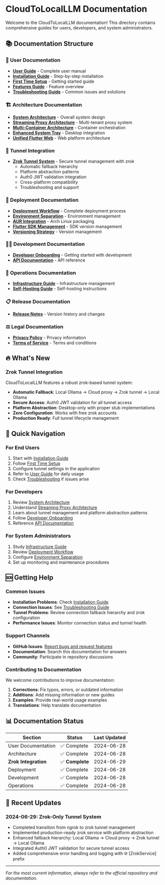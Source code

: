 # CloudToLocalLLM Documentation

Welcome to the CloudToLocalLLM documentation! This directory contains comprehensive guides for users, developers, and system administrators.

## 📚 Documentation Structure

### 🚀 User Documentation
- **[User Guide](USER_DOCUMENTATION/USER_GUIDE.md)** - Complete user manual
- **[Installation Guide](USER_DOCUMENTATION/INSTALLATION_GUIDE.md)** - Step-by-step installation
- **[First Time Setup](USER_DOCUMENTATION/FIRST_TIME_SETUP.md)** - Getting started guide
- **[Features Guide](USER_DOCUMENTATION/FEATURES_GUIDE.md)** - Feature overview
- **[Troubleshooting Guide](USER_DOCUMENTATION/USER_TROUBLESHOOTING_GUIDE.md)** - Common issues and solutions

### 🏗️ Architecture Documentation
- **[System Architecture](ARCHITECTURE/SYSTEM_ARCHITECTURE.md)** - Overall system design
- **[Streaming Proxy Architecture](ARCHITECTURE/STREAMING_PROXY_ARCHITECTURE.md)** - Multi-tenant proxy system
- **[Multi-Container Architecture](ARCHITECTURE/MULTI_CONTAINER_ARCHITECTURE.md)** - Container orchestration
- **[Enhanced System Tray](ARCHITECTURE/ENHANCED_SYSTEM_TRAY_ARCHITECTURE.md)** - Desktop integration
- **[Unified Flutter Web](ARCHITECTURE/UNIFIED_FLUTTER_WEB.md)** - Web platform architecture

### 🔗 Tunnel Integration
- **[Zrok Tunnel System](ARCHITECTURE/TUNNEL_ARCHITECTURE.md)** - Secure tunnel management with zrok
  - Automatic fallback hierarchy
  - Platform abstraction patterns
  - Auth0 JWT validation integration
  - Cross-platform compatibility
  - Troubleshooting and support

### 🚀 Deployment Documentation
- **[Deployment Workflow](DEPLOYMENT/COMPLETE_DEPLOYMENT_WORKFLOW.md)** - Complete deployment process
- **[Environment Separation](DEPLOYMENT/ENVIRONMENT_SEPARATION_GUIDE.md)** - Environment management
- **[AUR Integration](DEPLOYMENT/AUR_INTEGRATION_CHANGES.md)** - Arch Linux packaging
- **[Flutter SDK Management](DEPLOYMENT/FLUTTER_SDK_MANAGEMENT.md)** - SDK version management
- **[Versioning Strategy](DEPLOYMENT/VERSIONING_STRATEGY.md)** - Version management

### 👨‍💻 Development Documentation
- **[Developer Onboarding](DEVELOPMENT/DEVELOPER_ONBOARDING.md)** - Getting started with development
- **[API Documentation](DEVELOPMENT/API_DOCUMENTATION.md)** - API reference

### 🔧 Operations Documentation
- **[Infrastructure Guide](OPERATIONS/INFRASTRUCTURE_GUIDE.md)** - Infrastructure management
- **[Self-Hosting Guide](OPERATIONS/SELF_HOSTING.md)** - Self-hosting instructions

### 📋 Release Documentation
- **[Release Notes](RELEASE/RELEASE_NOTES.md)** - Version history and changes

### ⚖️ Legal Documentation
- **[Privacy Policy](LEGAL/PRIVACY.md)** - Privacy information
- **[Terms of Service](LEGAL/TERMS.md)** - Terms and conditions

## 🔥 What's New

### Zrok Tunnel Integration
CloudToLocalLLM features a robust zrok-based tunnel system:
- **Automatic Fallback**: Local Ollama → Cloud proxy → Zrok tunnel → Local Ollama
- **Secure Access**: Auth0 JWT validation for all tunnel access
- **Platform Abstraction**: Desktop-only with proper stub implementations
- **Zero Configuration**: Works with free zrok accounts
- **Production Ready**: Full tunnel lifecycle management

## 📖 Quick Navigation

### For End Users
1. Start with [Installation Guide](USER_DOCUMENTATION/INSTALLATION_GUIDE.md)
2. Follow [First Time Setup](USER_DOCUMENTATION/FIRST_TIME_SETUP.md)
3. Configure tunnel settings in the application
4. Refer to [User Guide](USER_DOCUMENTATION/USER_GUIDE.md) for daily usage
5. Check [Troubleshooting](USER_DOCUMENTATION/USER_TROUBLESHOOTING_GUIDE.md) if issues arise

### For Developers
1. Review [System Architecture](ARCHITECTURE/SYSTEM_ARCHITECTURE.md)
2. Understand [Streaming Proxy Architecture](ARCHITECTURE/STREAMING_PROXY_ARCHITECTURE.md)
3. Learn about tunnel management and platform abstraction patterns
4. Follow [Developer Onboarding](DEVELOPMENT/DEVELOPER_ONBOARDING.md)
5. Reference [API Documentation](DEVELOPMENT/API_DOCUMENTATION.md)

### For System Administrators
1. Study [Infrastructure Guide](OPERATIONS/INFRASTRUCTURE_GUIDE.md)
2. Review [Deployment Workflow](DEPLOYMENT/COMPLETE_DEPLOYMENT_WORKFLOW.md)
3. Configure [Environment Separation](DEPLOYMENT/ENVIRONMENT_SEPARATION_GUIDE.md)
4. Set up monitoring and maintenance procedures

## 🆘 Getting Help

### Common Issues
- **Installation Problems**: Check [Installation Guide](USER_DOCUMENTATION/INSTALLATION_GUIDE.md)
- **Connection Issues**: See [Troubleshooting Guide](USER_DOCUMENTATION/USER_TROUBLESHOOTING_GUIDE.md)
- **Tunnel Problems**: Review connection fallback hierarchy and zrok configuration
- **Performance Issues**: Monitor connection status and tunnel health

### Support Channels
- **GitHub Issues**: [Report bugs and request features](https://github.com/imrightguy/CloudToLocalLLM/issues)
- **Documentation**: Search this documentation for answers
- **Community**: Participate in repository discussions

### Contributing to Documentation
We welcome contributions to improve documentation:
1. **Corrections**: Fix typos, errors, or outdated information
2. **Additions**: Add missing information or new guides
3. **Examples**: Provide real-world usage examples
4. **Translations**: Help translate documentation

## 📊 Documentation Status

| Section | Status | Last Updated |
|---------|--------|--------------|
| User Documentation | ✅ Complete | 2024-06-28 |
| Architecture | ✅ Complete | 2024-06-28 |
| **Zrok Integration** | ✅ **Complete** | 2024-06-29 |
| Deployment | ✅ Complete | 2024-06-28 |
| Development | ✅ Complete | 2024-06-28 |
| Operations | ✅ Complete | 2024-06-28 |

## 🔄 Recent Updates

### 2024-06-29: Zrok-Only Tunnel System
- Completed transition from ngrok to zrok tunnel management
- Implemented production-ready zrok service with platform abstraction
- Enhanced fallback hierarchy: Local Ollama → Cloud proxy → Zrok tunnel → Local Ollama
- Integrated Auth0 JWT validation for secure tunnel access
- Added comprehensive error handling and logging with 🌐 [ZrokService] prefix

---

*For the most current information, always refer to the official repository and documentation.*
